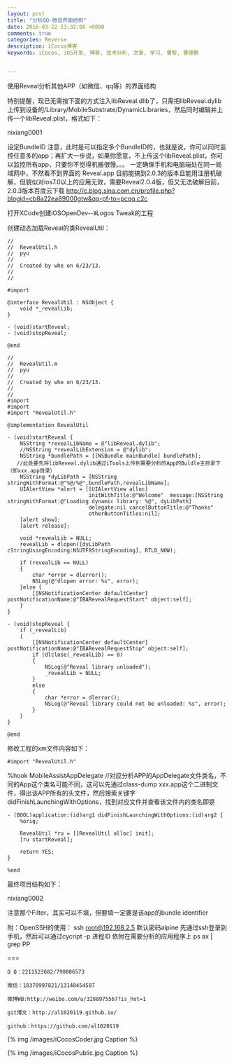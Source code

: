 ```yaml
---
layout: post
title: "分析QQ-微信界面结构"
date: 2016-03-22 13:32:08 +0800
comments: true
categories: Reverse
description: iCocos博客
keywords: iCocos, iOS开发, 博客, 技术分析, 文章, 学习, 曹黎, 曹理鹏


---
```



使用Reveal分析其他APP（如微信、qq等）的界面结构 


特别提醒，现已无需按下面的方式注入libReveal.dlib了，只需把libReveal.dylib上传到设备的/Library/MobileSubstrate/DynamicLibraries，然后同时编辑并上传一个libReveal.plist，格式如下：

nixiang0001
 
 
 设定BundleID
注意，此时是可以指定多个BundleID的，也就是说，你可以同时监控任意多的app；再扩大一步说，如果你愿意，不上传这个libReveal.plist，你可以监控所有app，只要你不觉得机器很慢。。。
一定确保手机和电脑端处在同一局域网中，不然看不到界面的
Reveal.app 目前能搞到2.0.3的版本且能用注册机破解，但貌似对ios7.0以上的应用无效，需要Reveal2.0.4版，但又无法破解目前，2.0.3版本百度云下载
http://c.blog.sina.com.cn/profile.php?blogid=cb8a22ea89000gtw&qq-pf-to=pcqq.c2c





<!--more-->





打开XCode创建iOSOpenDev--》Logos Tweak的工程

创建动态加载Reveal的类RevealUtil：

	//
	//  RevealUtil.h
	//  pyu
	//
	//  Created by whe on 6/23/13.
	//
	//
	
	#import
	
	@interface RevealUtil : NSObject {
	    void *_revealLib;
	}
	
	- (void)startReveal;
	- (void)stopReveal;
	
	@end
	
	//
	//  RevealUtil.m
	//  pyu
	//
	//  Created by whe on 6/23/13.
	//
	//
	#import
	#import
	#import "RevealUtil.h"
	
	@implementation RevealUtil
	
	- (void)startReveal {
	    NSString *revealLibName = @"libReveal.dylib";
	    //NSString *revealLibExtension = @"dylib";
	    NSString *bundlePath = [[NSBundle mainBundle] bundlePath];
	   //此处要先将libReveal.dylib通过iTools上传到需要分析的App的Buldle主目录下（即xxx.app目录）
	    NSString *dyLibPath = [NSString stringWithFormat:@"%@/%@",bundlePath,revealLibName];
	    UIAlertView *alert = [[UIAlertView alloc]
	                          initWithTitle:@"Welcome"  message:[NSString stringWithFormat:@"Loading dynamic library: %@", dyLibPath]
	                          delegate:nil cancelButtonTitle:@"Thanks"
	                          otherButtonTitles:nil];
	    [alert show];
	    [alert release];
	   
	    void *revealLib = NULL;
	    revealLib = dlopen([dyLibPath cStringUsingEncoding:NSUTF8StringEncoding], RTLD_NOW);
	   
	    if (revealLib == NULL)
	    {
	        char *error = dlerror();
	        NSLog(@"dlopen error: %s", error);
	    }else {
	        [[NSNotificationCenter defaultCenter] postNotificationName:@"IBARevealRequestStart" object:self];
	    }
	}
	
	- (void)stopReveal {
	    if (_revealLib)
	    {
	        [[NSNotificationCenter defaultCenter] postNotificationName:@"IBARevealRequestStop" object:self];
	        if (dlclose(_revealLib) == 0)
	        {
	            NSLog(@"Reveal library unloaded");
	            _revealLib = NULL;
	        }
	        else
	        {
	            char *error = dlerror();
	            NSLog(@"Reveal library could not be unloaded: %s", error);
	        }
	    }
	}
	
	@end

修改工程的xm文件内容如下：

	#import "RevealUtil.h"

%hook MobileAssistAppDelegate //对应分析APP的AppDelegate文件类名，不同的App这个类名可能不同，这可以先通过class-dump  xxx.app这个二进制文件，得出该APP所有的头文件，然后搜索关键字didFinishLaunchingWithOptions，找到对应文件并查看该文件内的类名即是

	- (BOOL)application:(id)arg1 didFinishLaunchingWithOptions:(id)arg2 {
	    %orig;
	   
	    RevealUtil *ru = [[RevealUtil alloc] init];
	    [ru startReveal];
	   
	    return YES;
	}
	
	%end

最终项目结构如下：

nixiang0002

注意那个Filter，其实可以不填，但要填一定要是该app的bundle identifier



附：OpenSSH的使用：
       ssh root@192.168.2.5 默认密码alpine
     先通过ssh登录到手机，然后可以通过cycript -p 进程ID   依附在需要分析的应用程序上  ps ax | grep PP
     
     
     
===

    Q Q：2211523682/790806573

    微信：18370997821/13148454507
    
    微博WB:http://weibo.com/u/3288975567?is_hot=1
    
	git博文：http://al1020119.github.io/
	
	github：https://github.com/al1020119


{% img /images/iCocosCoder.jpg Caption %}  

{% img /images/iCocosPublic.jpg Caption %}  